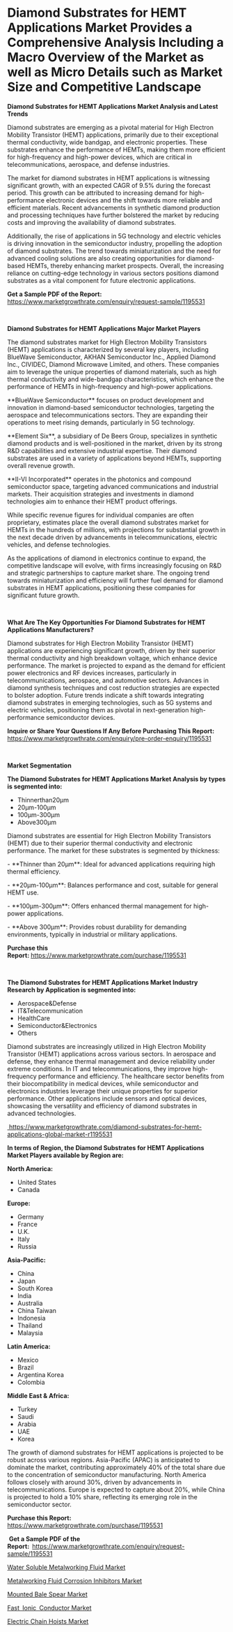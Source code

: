 <p><h1>Diamond Substrates for HEMT Applications Market Provides a Comprehensive Analysis Including a Macro Overview of the Market as well as Micro Details such as Market Size and Competitive Landscape</h1></p><p><strong>Diamond Substrates for HEMT Applications Market Analysis and Latest Trends</strong></p>
<p><p>Diamond substrates are emerging as a pivotal material for High Electron Mobility Transistor (HEMT) applications, primarily due to their exceptional thermal conductivity, wide bandgap, and electronic properties. These substrates enhance the performance of HEMTs, making them more efficient for high-frequency and high-power devices, which are critical in telecommunications, aerospace, and defense industries.</p><p>The market for diamond substrates in HEMT applications is witnessing significant growth, with an expected CAGR of 9.5% during the forecast period. This growth can be attributed to increasing demand for high-performance electronic devices and the shift towards more reliable and efficient materials. Recent advancements in synthetic diamond production and processing techniques have further bolstered the market by reducing costs and improving the availability of diamond substrates.</p><p>Additionally, the rise of applications in 5G technology and electric vehicles is driving innovation in the semiconductor industry, propelling the adoption of diamond substrates. The trend towards miniaturization and the need for advanced cooling solutions are also creating opportunities for diamond-based HEMTs, thereby enhancing market prospects. Overall, the increasing reliance on cutting-edge technology in various sectors positions diamond substrates as a vital component for future electronic applications.</p></p>
<p><strong>Get a Sample PDF of the Report:&nbsp;</strong> <a href="https://www.marketgrowthrate.com/enquiry/request-sample/1195531">https://www.marketgrowthrate.com/enquiry/request-sample/1195531</a></p>
<p>&nbsp;</p>
<p><strong>Diamond Substrates for HEMT Applications Major Market Players</strong></p>
<p><p>The diamond substrates market for High Electron Mobility Transistors (HEMT) applications is characterized by several key players, including BlueWave Semiconductor, AKHAN Semiconductor Inc., Applied Diamond Inc., CIVIDEC, Diamond Microwave Limited, and others. These companies aim to leverage the unique properties of diamond materials, such as high thermal conductivity and wide-bandgap characteristics, which enhance the performance of HEMTs in high-frequency and high-power applications.</p><p>**BlueWave Semiconductor** focuses on product development and innovation in diamond-based semiconductor technologies, targeting the aerospace and telecommunications sectors. They are expanding their operations to meet rising demands, particularly in 5G technology.</p><p>**Element Six**, a subsidiary of De Beers Group, specializes in synthetic diamond products and is well-positioned in the market, driven by its strong R&D capabilities and extensive industrial expertise. Their diamond substrates are used in a variety of applications beyond HEMTs, supporting overall revenue growth.</p><p>**II-VI Incorporated** operates in the photonics and compound semiconductor space, targeting advanced communications and industrial markets. Their acquisition strategies and investments in diamond technologies aim to enhance their HEMT product offerings.</p><p>While specific revenue figures for individual companies are often proprietary, estimates place the overall diamond substrates market for HEMTs in the hundreds of millions, with projections for substantial growth in the next decade driven by advancements in telecommunications, electric vehicles, and defense technologies.</p><p>As the applications of diamond in electronics continue to expand, the competitive landscape will evolve, with firms increasingly focusing on R&D and strategic partnerships to capture market share. The ongoing trend towards miniaturization and efficiency will further fuel demand for diamond substrates in HEMT applications, positioning these companies for significant future growth.</p></p>
<p>&nbsp;</p>
<p><strong>What Are The Key Opportunities For Diamond Substrates for HEMT Applications Manufacturers?</strong></p>
<p><p>Diamond substrates for High Electron Mobility Transistor (HEMT) applications are experiencing significant growth, driven by their superior thermal conductivity and high breakdown voltage, which enhance device performance. The market is projected to expand as the demand for efficient power electronics and RF devices increases, particularly in telecommunications, aerospace, and automotive sectors. Advances in diamond synthesis techniques and cost reduction strategies are expected to bolster adoption. Future trends indicate a shift towards integrating diamond substrates in emerging technologies, such as 5G systems and electric vehicles, positioning them as pivotal in next-generation high-performance semiconductor devices.</p></p>
<p><strong>Inquire or Share Your Questions If Any Before Purchasing This Report:</strong> <a href="https://www.marketgrowthrate.com/enquiry/pre-order-enquiry/1195531">https://www.marketgrowthrate.com/enquiry/pre-order-enquiry/1195531</a></p>
<p>&nbsp;</p>
<p><strong>Market Segmentation</strong></p>
<p><strong>The Diamond Substrates for HEMT Applications Market Analysis by types is segmented into:</strong></p>
<p><ul><li>Thinnerthan20µm</li><li>20µm-100µm</li><li>100µm-300µm</li><li>Above300µm</li></ul></p>
<p><p>Diamond substrates are essential for High Electron Mobility Transistors (HEMT) due to their superior thermal conductivity and electronic performance. The market for these substrates is segmented by thickness: </p><p>- **Thinner than 20µm**: Ideal for advanced applications requiring high thermal efficiency. </p><p>- **20µm-100µm**: Balances performance and cost, suitable for general HEMT use. </p><p>- **100µm-300µm**: Offers enhanced thermal management for high-power applications. </p><p>- **Above 300µm**: Provides robust durability for demanding environments, typically in industrial or military applications.</p></p>
<p><strong>Purchase this Report:&nbsp;</strong><a href="https://www.marketgrowthrate.com/purchase/1195531">https://www.marketgrowthrate.com/purchase/1195531</a></p>
<p>&nbsp;</p>
<p><strong>The Diamond Substrates for HEMT Applications Market Industry Research by Application is segmented into:</strong></p>
<p><ul><li>Aerospace&Defense</li><li>IT&Telecommunication</li><li>HealthCare</li><li>Semiconductor&Electronics</li><li>Others</li></ul></p>
<p><p>Diamond substrates are increasingly utilized in High Electron Mobility Transistor (HEMT) applications across various sectors. In aerospace and defense, they enhance thermal management and device reliability under extreme conditions. In IT and telecommunications, they improve high-frequency performance and efficiency. The healthcare sector benefits from their biocompatibility in medical devices, while semiconductor and electronics industries leverage their unique properties for superior performance. Other applications include sensors and optical devices, showcasing the versatility and efficiency of diamond substrates in advanced technologies.</p></p>
<p><a href="https://www.marketgrowthrate.com/diamond-substrates-for-hemt-applications-global-market-r1195531">&nbsp;https://www.marketgrowthrate.com/diamond-substrates-for-hemt-applications-global-market-r1195531</a></p>
<p><strong>In terms of Region, the Diamond Substrates for HEMT Applications Market Players available by Region are:</strong></p>
<p>
    <p> <strong> North America: </strong>
        <ul>
            <li>United States</li>
            <li>Canada</li>
        </ul>
        </p> 
    <p> <strong> Europe: </strong>
        <ul>
            <li>Germany</li>
            <li>France</li>
            <li>U.K.</li>
            <li>Italy</li>
            <li>Russia</li>
        </ul>
        </p> 
    <p> <strong> Asia-Pacific: </strong>
        <ul>
            <li>China</li>
            <li>Japan</li>
            <li>South Korea</li>
            <li>India</li>
            <li>Australia</li>
            <li>China Taiwan</li>
            <li>Indonesia</li>
            <li>Thailand</li>
            <li>Malaysia</li>
        </ul>
        </p> 
    <p> <strong> Latin America: </strong>
        <ul>
            <li>Mexico</li>
            <li>Brazil</li>
            <li>Argentina Korea</li>
            <li>Colombia</li>
        </ul>
        </p> 
    <p> <strong> Middle East & Africa: </strong>
        <ul>
            <li>Turkey</li>
            <li>Saudi</li>
            <li>Arabia</li>
            <li>UAE</li>
            <li>Korea</li>
        </ul>
    </p>
    </p>
<p><p>The growth of diamond substrates for HEMT applications is projected to be robust across various regions. Asia-Pacific (APAC) is anticipated to dominate the market, contributing approximately 40% of the total share due to the concentration of semiconductor manufacturing. North America follows closely with around 30%, driven by advancements in telecommunications. Europe is expected to capture about 20%, while China is projected to hold a 10% share, reflecting its emerging role in the semiconductor sector.</p></p>
<p><strong>Purchase this Report: </strong><a href="https://www.marketgrowthrate.com/purchase/1195531">https://www.marketgrowthrate.com/purchase/1195531</a></p>
<p>&nbsp;<strong>Get a Sample PDF of the Report:&nbsp;&nbsp;</strong><a href="https://www.marketgrowthrate.com/enquiry/request-sample/1195531">https://www.marketgrowthrate.com/enquiry/request-sample/1195531</a></p>
<p><strong></strong></p>
<p><p><a href="https://issuu.com/reportprime-2/docs/water-soluble-metalworking-fluid-ma_d6948b511964c0">Water Soluble Metalworking Fluid Market</a></p><p><a href="https://issuu.com/reportprime-2/docs/metalworking-fluid-corrosion-inhibi_f9d6b8b9fd60f9">Metalworking Fluid Corrosion Inhibitors Market</a></p><p><a href="https://github.com/AshrafKhan865/Market-Research-Report-List-1/blob/main/mounted-bale-spear-market.md">Mounted Bale Spear Market</a></p><p><a href="https://github.com/bmorecock/Market-Research-Report-List-5/blob/main/fast-ionic-conductor-market.md">Fast Ionic Conductor Market</a></p><p><a href="https://www.linkedin.com/pulse/global-electric-chain-hoists-industry-analysis-report-deiwe?trackingId=W5XtrLjCSvuk03Kaw5mVyg%3D%3D">Electric Chain Hoists Market</a></p></p>